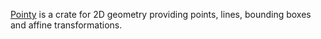 [Pointy] is a crate for 2D geometry providing points, lines, bounding boxes and
affine transformations.

[pointy]: https://docs.rs/pointy
